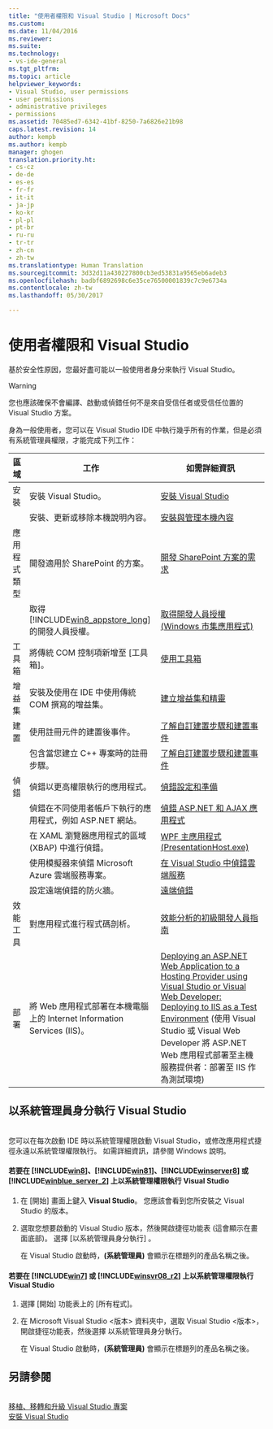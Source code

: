 ```yaml
---
title: "使用者權限和 Visual Studio | Microsoft Docs"
ms.custom: 
ms.date: 11/04/2016
ms.reviewer: 
ms.suite: 
ms.technology:
- vs-ide-general
ms.tgt_pltfrm: 
ms.topic: article
helpviewer_keywords:
- Visual Studio, user permissions
- user permissions
- administrative privileges
- permissions
ms.assetid: 70485ed7-6342-41bf-8250-7a6826e21b98
caps.latest.revision: 14
author: kempb
ms.author: kempb
manager: ghogen
translation.priority.ht:
- cs-cz
- de-de
- es-es
- fr-fr
- it-it
- ja-jp
- ko-kr
- pl-pl
- pt-br
- ru-ru
- tr-tr
- zh-cn
- zh-tw
ms.translationtype: Human Translation
ms.sourcegitcommit: 3d32d11a430227800cb3ed53831a9565eb6adeb3
ms.openlocfilehash: badbf6892698c6e35ce76500001839c7c9e6734a
ms.contentlocale: zh-tw
ms.lasthandoff: 05/30/2017

---
```

# 使用者權限和 Visual Studio
<a id="user-permissions-and-visual-studio" class="xliff"></a>
基於安全性原因，您最好盡可能以一般使用者身分來執行 Visual Studio。  

> [!WARNING]
>  您也應該確保不會編譯、啟動或偵錯任何不是來自受信任者或受信任位置的 Visual Studio 方案。  

 身為一般使用者，您可以在 Visual Studio IDE 中執行幾乎所有的作業，但是必須有系統管理員權限，才能完成下列工作：  

|區域|工作|如需詳細資訊|  
|----------|----------|--------------------------|  
|安裝|安裝 Visual Studio。|[安裝 Visual Studio](../install/install-visual-studio.md)|  
||安裝、更新或移除本機說明內容。|[安裝與管理本機內容](../ide/install-and-manage-local-content.md)|  
|應用程式類型|開發適用於 SharePoint 的方案。|[開發 SharePoint 方案的需求](/office-dev/office-dev/requirements-for-developing-sharepoint-solutions)|  
||取得 [!INCLUDE[win8_appstore_long](../debugger/includes/win8_appstore_long_md.md)]的開發人員授權。|[取得開發人員授權 (Windows 市集應用程式)](http://go.microsoft.com/fwlink/?LinkID=241313)|  
|工具箱|將傳統 COM 控制項新增至 [工具箱]。|[使用工具箱](../ide/using-the-toolbox.md)|  
|增益集|安裝及使用在 IDE 中使用傳統 COM 撰寫的增益集。|[建立增益集和精靈](http://msdn.microsoft.com/Library/c5a47c21-6668-4de3-898d-afa969317e73)|  
|建置|使用註冊元件的建置後事件。|[了解自訂建置步驟和建置事件](/cpp/ide/understanding-custom-build-steps-and-build-events)|  
||包含當您建立 C++ 專案時的註冊步驟。|[了解自訂建置步驟和建置事件](/cpp/ide/understanding-custom-build-steps-and-build-events)|  
|偵錯|偵錯以更高權限執行的應用程式。|[偵錯設定和準備](../debugger/debugger-settings-and-preparation.md)|  
||偵錯在不同使用者帳戶下執行的應用程式，例如 ASP.NET 網站。|[偵錯 ASP.NET 和 AJAX 應用程式](../debugger/debugging-aspnet-and-ajax-applications.md)|  
||在 XAML 瀏覽器應用程式的區域 (XBAP) 中進行偵錯。|[WPF 主應用程式 (PresentationHost.exe)](/dotnet/framework/wpf/app-development/wpf-host-presentationhost-exe)|  
||使用模擬器來偵錯 Microsoft Azure 雲端服務專案。|[在 Visual Studio 中偵錯雲端服務](http://go.microsoft.com/fwlink/?LinkId=266725)|  
||設定遠端偵錯的防火牆。|[遠端偵錯](../debugger/remote-debugging.md)|  
|效能工具|對應用程式進行程式碼剖析。|[效能分析的初級開發人員指南](../profiling/beginners-guide-to-performance-profiling.md)|  
|部署|將 Web 應用程式部署在本機電腦上的 Internet Information Services (IIS)。|[Deploying an ASP.NET Web Application to a Hosting Provider using Visual Studio or Visual Web Developer: Deploying to IIS as a Test Environment](http://go.microsoft.com/fwlink/?LinkId=266478) (使用 Visual Studio 或 Visual Web Developer 將 ASP.NET Web 應用程式部署至主機服務提供者：部署至 IIS 作為測試環境)|

## 以系統管理員身分執行 Visual Studio
<a id="running-visual-studio-as-an-administrator" class="xliff"></a>  
 您可以在每次啟動 IDE 時以系統管理權限啟動 Visual Studio，或修改應用程式捷徑永遠以系統管理權限執行。 如需詳細資訊，請參閱 Windows 說明。  

#### 若要在 [!INCLUDE[win8](../debugger/includes/win8_md.md)]、[!INCLUDE[win81](../debugger/includes/win81_md.md)]、[!INCLUDE[winserver8](../debugger/includes/winserver8_md.md)] 或 [!INCLUDE[winblue_server_2](../ide/includes/winblue_server_2_md.md)] 上以系統管理權限執行 Visual Studio
<a id="to-run-visual-studio-with-administrative-permissions-on-includewin8debuggerincludeswin8mdmd-includewin81debuggerincludeswin81mdmd-includewinserver8debuggerincludeswinserver8mdmd-or-includewinblueserver2ideincludeswinblueserver2mdmd" class="xliff"></a>  

1.  在 [開始] 畫面上鍵入 **Visual Studio**。 您應該會看到您所安裝之 Visual Studio 的版本。  

2.  選取您想要啟動的 Visual Studio 版本，然後開啟捷徑功能表 (這會顯示在畫面底部)。 選擇 [以系統管理員身分執行] 。  

     在 Visual Studio 啟動時，**(系統管理員)** 會顯示在標題列的產品名稱之後。  

#### 若要在 [!INCLUDE[win7](../debugger/includes/win7_md.md)] 或 [!INCLUDE[winsvr08_r2](../debugger/includes/winsvr08_r2_md.md)] 上以系統管理權限執行 Visual Studio
<a id="to-run-visual-studio-with-administrative-permissions-on-includewin7debuggerincludeswin7mdmd-or-includewinsvr08r2debuggerincludeswinsvr08r2mdmd" class="xliff"></a>  

1.  選擇 [開始] 功能表上的 [所有程式]。  

2.  在 Microsoft Visual Studio <版本> 資料夾中，選取 Visual Studio <版本>，開啟捷徑功能表，然後選擇 以系統管理員身分執行。  

     在 Visual Studio 啟動時，**(系統管理員)** 會顯示在標題列的產品名稱之後。  

## 另請參閱
<a id="see-also" class="xliff"></a>  
 [移植、移轉和升級 Visual Studio 專案](../porting/port-migrate-and-upgrade-visual-studio-projects.md)   
 [安裝 Visual Studio](../install/install-visual-studio.md)

